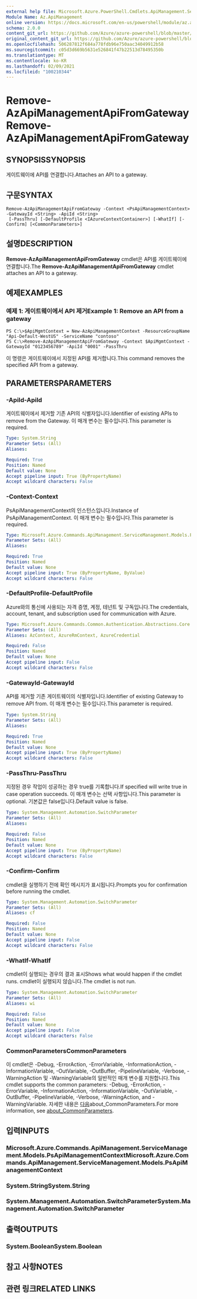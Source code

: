 ```yaml
---
external help file: Microsoft.Azure.PowerShell.Cmdlets.ApiManagement.ServiceManagement.dll-Help.xml
Module Name: Az.ApiManagement
online version: https://docs.microsoft.com/en-us/powershell/module/az.apimanagement/remove-azapimanagementapifromgateway
schema: 2.0.0
content_git_url: https://github.com/Azure/azure-powershell/blob/master/src/ApiManagement/ApiManagement/help/Remove-AzApiManagementApiFromGateway.md
original_content_git_url: https://github.com/Azure/azure-powershell/blob/master/src/ApiManagement/ApiManagement/help/Remove-AzApiManagementApiFromGateway.md
ms.openlocfilehash: 506287812f684a778fdb96e750aac34049912b58
ms.sourcegitcommit: c05d3d669b5631e526841f47b22513d78495350b
ms.translationtype: MT
ms.contentlocale: ko-KR
ms.lasthandoff: 02/09/2021
ms.locfileid: "100210344"
---
```

# <span data-ttu-id="65383-101">Remove-AzApiManagementApiFromGateway</span><span class="sxs-lookup"><span data-stu-id="65383-101">Remove-AzApiManagementApiFromGateway</span></span>

## <span data-ttu-id="65383-102">SYNOPSIS</span><span class="sxs-lookup"><span data-stu-id="65383-102">SYNOPSIS</span></span>
<span data-ttu-id="65383-103">게이트웨이에 API를 연결합니다.</span><span class="sxs-lookup"><span data-stu-id="65383-103">Attaches an API to a gateway.</span></span>

## <span data-ttu-id="65383-104">구문</span><span class="sxs-lookup"><span data-stu-id="65383-104">SYNTAX</span></span>

```
Remove-AzApiManagementApiFromGateway -Context <PsApiManagementContext> -GatewayId <String> -ApiId <String>
 [-PassThru] [-DefaultProfile <IAzureContextContainer>] [-WhatIf] [-Confirm] [<CommonParameters>]
```

## <span data-ttu-id="65383-105">설명</span><span class="sxs-lookup"><span data-stu-id="65383-105">DESCRIPTION</span></span>
<span data-ttu-id="65383-106">**Remove-AzApiManagementApiFromGateway** cmdlet은 API를 게이트웨이에 연결합니다.</span><span class="sxs-lookup"><span data-stu-id="65383-106">The **Remove-AzApiManagementApiFromGateway** cmdlet attaches an API to a gateway.</span></span>

## <span data-ttu-id="65383-107">예제</span><span class="sxs-lookup"><span data-stu-id="65383-107">EXAMPLES</span></span>

### <span data-ttu-id="65383-108">예제 1: 게이트웨이에서 API 제거</span><span class="sxs-lookup"><span data-stu-id="65383-108">Example 1: Remove an API from a gateway</span></span>
```
PS C:\>$ApiMgmtContext = New-AzApiManagementContext -ResourceGroupName "Api-Default-WestUS" -ServiceName "contoso"
PS C:\>Remove-AzApiManagementApiFromGateway -Context $ApiMgmtContext -GatewayId "0123456789" -ApiId "0001" -PassThru
```

<span data-ttu-id="65383-109">이 명령은 게이트웨이에서 지정된 API를 제거합니다.</span><span class="sxs-lookup"><span data-stu-id="65383-109">This command removes the specified API from a gateway.</span></span>

## <span data-ttu-id="65383-110">PARAMETERS</span><span class="sxs-lookup"><span data-stu-id="65383-110">PARAMETERS</span></span>

### <span data-ttu-id="65383-111">-ApiId</span><span class="sxs-lookup"><span data-stu-id="65383-111">-ApiId</span></span>
<span data-ttu-id="65383-112">게이트웨이에서 제거할 기존 API의 식별자입니다.</span><span class="sxs-lookup"><span data-stu-id="65383-112">Identifier of existing APIs to remove from the Gateway.</span></span>
<span data-ttu-id="65383-113">이 매개 변수는 필수입니다.</span><span class="sxs-lookup"><span data-stu-id="65383-113">This parameter is required.</span></span>

```yaml
Type: System.String
Parameter Sets: (All)
Aliases:

Required: True
Position: Named
Default value: None
Accept pipeline input: True (ByPropertyName)
Accept wildcard characters: False
```

### <span data-ttu-id="65383-114">-Context</span><span class="sxs-lookup"><span data-stu-id="65383-114">-Context</span></span>
<span data-ttu-id="65383-115">PsApiManagementContext의 인스턴스입니다.</span><span class="sxs-lookup"><span data-stu-id="65383-115">Instance of PsApiManagementContext.</span></span>
<span data-ttu-id="65383-116">이 매개 변수는 필수입니다.</span><span class="sxs-lookup"><span data-stu-id="65383-116">This parameter is required.</span></span>

```yaml
Type: Microsoft.Azure.Commands.ApiManagement.ServiceManagement.Models.PsApiManagementContext
Parameter Sets: (All)
Aliases:

Required: True
Position: Named
Default value: None
Accept pipeline input: True (ByPropertyName, ByValue)
Accept wildcard characters: False
```

### <span data-ttu-id="65383-117">-DefaultProfile</span><span class="sxs-lookup"><span data-stu-id="65383-117">-DefaultProfile</span></span>
<span data-ttu-id="65383-118">Azure와의 통신에 사용되는 자격 증명, 계정, 테넌트 및 구독입니다.</span><span class="sxs-lookup"><span data-stu-id="65383-118">The credentials, account, tenant, and subscription used for communication with Azure.</span></span>

```yaml
Type: Microsoft.Azure.Commands.Common.Authentication.Abstractions.Core.IAzureContextContainer
Parameter Sets: (All)
Aliases: AzContext, AzureRmContext, AzureCredential

Required: False
Position: Named
Default value: None
Accept pipeline input: False
Accept wildcard characters: False
```

### <span data-ttu-id="65383-119">-GatewayId</span><span class="sxs-lookup"><span data-stu-id="65383-119">-GatewayId</span></span>
<span data-ttu-id="65383-120">API를 제거할 기존 게이트웨이의 식별자입니다.</span><span class="sxs-lookup"><span data-stu-id="65383-120">Identifier of existing Gateway to remove API from.</span></span>
<span data-ttu-id="65383-121">이 매개 변수는 필수입니다.</span><span class="sxs-lookup"><span data-stu-id="65383-121">This parameter is required.</span></span>

```yaml
Type: System.String
Parameter Sets: (All)
Aliases:

Required: True
Position: Named
Default value: None
Accept pipeline input: True (ByPropertyName)
Accept wildcard characters: False
```

### <span data-ttu-id="65383-122">-PassThru</span><span class="sxs-lookup"><span data-stu-id="65383-122">-PassThru</span></span>
<span data-ttu-id="65383-123">지정된 경우 작업이 성공하는 경우 true를 기록합니다.</span><span class="sxs-lookup"><span data-stu-id="65383-123">If specified will write true in case operation succeeds.</span></span>
<span data-ttu-id="65383-124">이 매개 변수는 선택 사항입니다.</span><span class="sxs-lookup"><span data-stu-id="65383-124">This parameter is optional.</span></span>
<span data-ttu-id="65383-125">기본값은 false입니다.</span><span class="sxs-lookup"><span data-stu-id="65383-125">Default value is false.</span></span>

```yaml
Type: System.Management.Automation.SwitchParameter
Parameter Sets: (All)
Aliases:

Required: False
Position: Named
Default value: None
Accept pipeline input: True (ByPropertyName)
Accept wildcard characters: False
```

### <span data-ttu-id="65383-126">-Confirm</span><span class="sxs-lookup"><span data-stu-id="65383-126">-Confirm</span></span>
<span data-ttu-id="65383-127">cmdlet을 실행하기 전에 확인 메시지가 표시됩니다.</span><span class="sxs-lookup"><span data-stu-id="65383-127">Prompts you for confirmation before running the cmdlet.</span></span>

```yaml
Type: System.Management.Automation.SwitchParameter
Parameter Sets: (All)
Aliases: cf

Required: False
Position: Named
Default value: None
Accept pipeline input: False
Accept wildcard characters: False
```

### <span data-ttu-id="65383-128">-WhatIf</span><span class="sxs-lookup"><span data-stu-id="65383-128">-WhatIf</span></span>
<span data-ttu-id="65383-129">cmdlet이 실행되는 경우의 결과 표시</span><span class="sxs-lookup"><span data-stu-id="65383-129">Shows what would happen if the cmdlet runs.</span></span> <span data-ttu-id="65383-130">cmdlet이 실행되지 않습니다.</span><span class="sxs-lookup"><span data-stu-id="65383-130">The cmdlet is not run.</span></span>

```yaml
Type: System.Management.Automation.SwitchParameter
Parameter Sets: (All)
Aliases: wi

Required: False
Position: Named
Default value: None
Accept pipeline input: False
Accept wildcard characters: False
```

### <span data-ttu-id="65383-131">CommonParameters</span><span class="sxs-lookup"><span data-stu-id="65383-131">CommonParameters</span></span>
<span data-ttu-id="65383-132">이 cmdlet은 -Debug, -ErrorAction, -ErrorVariable, -InformationAction, -InformationVariable, -OutVariable, -OutBuffer, -PipelineVariable, -Verbose, -WarningAction 및 -WarningVariable의 일반적인 매개 변수를 지원합니다.</span><span class="sxs-lookup"><span data-stu-id="65383-132">This cmdlet supports the common parameters: -Debug, -ErrorAction, -ErrorVariable, -InformationAction, -InformationVariable, -OutVariable, -OutBuffer, -PipelineVariable, -Verbose, -WarningAction, and -WarningVariable.</span></span> <span data-ttu-id="65383-133">자세한 내용은 [다음](http://go.microsoft.com/fwlink/?LinkID=113216)about_CommonParameters.</span><span class="sxs-lookup"><span data-stu-id="65383-133">For more information, see [about_CommonParameters](http://go.microsoft.com/fwlink/?LinkID=113216).</span></span>

## <span data-ttu-id="65383-134">입력</span><span class="sxs-lookup"><span data-stu-id="65383-134">INPUTS</span></span>

### <span data-ttu-id="65383-135">Microsoft.Azure.Commands.ApiManagement.ServiceManagement.Models.PsApiManagementContext</span><span class="sxs-lookup"><span data-stu-id="65383-135">Microsoft.Azure.Commands.ApiManagement.ServiceManagement.Models.PsApiManagementContext</span></span>

### <span data-ttu-id="65383-136">System.String</span><span class="sxs-lookup"><span data-stu-id="65383-136">System.String</span></span>

### <span data-ttu-id="65383-137">System.Management.Automation.SwitchParameter</span><span class="sxs-lookup"><span data-stu-id="65383-137">System.Management.Automation.SwitchParameter</span></span>

## <span data-ttu-id="65383-138">출력</span><span class="sxs-lookup"><span data-stu-id="65383-138">OUTPUTS</span></span>

### <span data-ttu-id="65383-139">System.Boolean</span><span class="sxs-lookup"><span data-stu-id="65383-139">System.Boolean</span></span>

## <span data-ttu-id="65383-140">참고 사항</span><span class="sxs-lookup"><span data-stu-id="65383-140">NOTES</span></span>

## <span data-ttu-id="65383-141">관련 링크</span><span class="sxs-lookup"><span data-stu-id="65383-141">RELATED LINKS</span></span>
